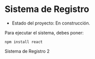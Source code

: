 <h1> Sistema de Registro</h1>

- Estado del proyecto: En construcción.
  
Para ejecutar el sistema, debes poner:

```npm install react```

Sistema de Registro 2

